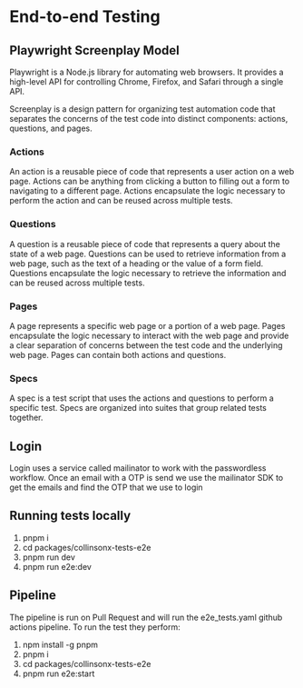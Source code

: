 # End-to-end Testing
## Playwright Screenplay Model
Playwright is a Node.js library for automating web browsers. It provides a high-level API for controlling Chrome, Firefox, and Safari through a single API.

Screenplay is a design pattern for organizing test automation code that separates the concerns of the test code into distinct components: actions, questions, and pages.

### Actions
An action is a reusable piece of code that represents a user action on a web page. Actions can be anything from clicking a button to filling out a form to navigating to a different page. Actions encapsulate the logic necessary to perform the action and can be reused across multiple tests.

### Questions
A question is a reusable piece of code that represents a query about the state of a web page. Questions can be used to retrieve information from a web page, such as the text of a heading or the value of a form field. Questions encapsulate the logic necessary to retrieve the information and can be reused across multiple tests.

### Pages
A page represents a specific web page or a portion of a web page. Pages encapsulate the logic necessary to interact with the web page and provide a clear separation of concerns between the test code and the underlying web page. Pages can contain both actions and questions.

### Specs
A spec is a test script that uses the actions and questions to perform a specific test. Specs are organized into suites that group related tests together.

## Login
Login uses a service called mailinator to work with the passwordless workflow. Once an email with a OTP is send we use the mailinator SDK to get the emails and find the OTP that we use to login

## Running tests locally
1. pnpm i
2. cd packages/collinsonx-tests-e2e
3. pnpm run dev
4. pnpm run e2e:dev

## Pipeline
The pipeline is run on Pull Request and will run the e2e_tests.yaml github actions pipeline.
To run the test they perform:
1. npm install -g pnpm
2. pnpm i
3. cd packages/collinsonx-tests-e2e
4. pnpm run e2e:start
